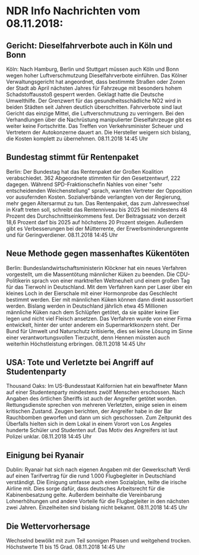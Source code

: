 # NDR Info Nachrichten vom 08.11.2018:


## Gericht: Dieselfahrverbote auch in Köln und Bonn
Köln: Nach Hamburg, Berlin und Stuttgart müssen auch Köln und Bonn wegen hoher Luftverschmutzung Dieselfahrverbote einführen. Das Kölner Verwaltungsgericht hat angeordnet, dass bestimmte Straßen oder Zonen der Stadt ab April nächsten Jahres für Fahrzeuge mit besonders hohem Schadstoffausstoß gesperrt werden. Geklagt hatte die Deutsche Umwelthilfe. Der Grenzwert für das gesundheitsschädliche NO2 wird in beiden Städten seit Jahren deutlich überschritten. Fahrverbote sind laut Gericht das einzige Mittel, die Luftverschmutzung zu verringern. Bei den Verhandlungen über die Nachrüstung manipulierter Dieselfahrzeuge gibt es weiter keine Fortschritte. Das Treffen von Verkehrsminister Scheuer und Vertretern der Autokonzerne dauert an. Die Hersteller weigern sich bislang, die Kosten komplett zu übernehmen. 08.11.2018 14:45 Uhr 

## Bundestag stimmt für Rentenpaket
Berlin: Der Bundestag hat das Rentenpaket der Großen Koalition verabschiedet. 362 Abgeordnete stimmten für den Gesetzentwurf, 222 dagegen. Während SPD-Fraktionschefin Nahles von einer "sehr entscheidenden Weichenstellung" sprach, warnten Vertreter der Opposition vor ausufernden Kosten. Sozialverbände verlangten von der Regierung, mehr gegen Altersarmut zu tun. Das Rentenpaket, das zum Jahreswechsel in Kraft treten soll, schreibt das Rentenniveau bis 2025 bei mindestens 48 Prozent des Durchschnittseinkommens fest. Der Beitragssatz von derzeit 18,6 Prozent darf bis 2025 auf höchstens 20 Prozent steigen. Außerdem gibt es Verbesserungen bei der Mütterrente, der Erwerbsminderungsrente und für Geringverdiener. 08.11.2018 14:45 Uhr 

## Neue Methode gegen massenhaftes Kükentöten
Berlin: Bundeslandwirtschaftsministerin Klöckner hat ein neues Verfahren vorgestellt, um die Massentötung männlicher Küken zu beenden. Die CDU-Politikerin sprach von einer marktreifen Weltneuheit und einem großen Tag für das Tierwohl in Deutschland. Mit dem Verfahren kann per Laser über ein kleines Loch in der Eierschale mit einer Hormonprobe das Geschlecht bestimmt werden. Eier mit männlichen Küken können dann direkt aussortiert werden. Bislang werden in Deutschland jährlich etwa 45 Millionen männliche Küken nach dem Schlüpfen getötet, da sie später keine Eier legen und nicht viel Fleisch ansetzen. Das Verfahren wurde von einer Firma entwickelt, hinter der unter anderem ein Supermarktkonzern steht. Der Bund für Umwelt und Naturschutz kritisierte, dies sei keine Lösung im Sinne einer verantwortungsvollen Tierzucht, denn Hennen müssten auch weiterhin Höchstleistung erbringen. 08.11.2018 14:45 Uhr 

## USA: Tote und Verletzte bei Angriff auf Studentenparty
Thousand Oaks: Im US-Bundesstaat Kalifornien hat ein bewaffneter Mann auf einer Studentenparty mindestens zwölf Menschen erschossen. Nach Angaben des örtlichen Sheriffs ist auch der Angreifer getötet worden. Rettungsdienste sprechen von mehreren Verletzten, einige seien in einem kritischen Zustand. Zeugen berichten, der Angreifer habe in der Bar Rauchbomben geworfen und dann um sich geschossen. Zum Zeitpunkt des Überfalls hielten sich in dem Lokal in einem Vorort von Los Angeles hunderte Schüler und Studenten auf. Das Motiv des Angreifers ist laut Polizei unklar. 08.11.2018 14:45 Uhr 

## Einigung bei Ryanair
Dublin: Ryanair hat sich nach eigenen Angaben mit der Gewerkschaft Verdi auf einen Tarifvertrag für die rund 1.000 Flugbegleiter in Deutschland verständigt. Die Einigung umfasse auch einen Sozialplan, teilte die irische Airline mit. Dies sorge dafür, dass deutsches Arbeitsrecht für die Kabinenbesatzung gelte. Außerdem beinhalte die Vereinbarung Lohnerhöhungen und andere Vorteile für die Flugbegleiter in den nächsten zwei Jahren. Einzelheiten sind bislang nicht bekannt. 08.11.2018 14:45 Uhr 

## Die Wettervorhersage
Wechselnd bewölkt mit zum Teil sonnigen Phasen und weitgehend trocken. Höchstwerte 11 bis 15 Grad. 08.11.2018 14:45 Uhr 
